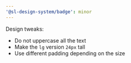```yaml
---
'@sl-design-system/badge': minor
---
```


Design tweaks:
- Do not uppercase all the text
- Make the `lg` version `24px` tall
- Use different padding depending on the size
